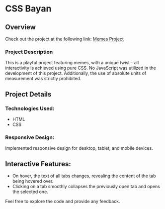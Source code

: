 # CSS Bayan
## Overview
Check out the project at the following link: [Memes Project](https://k-davydova.github.io/cssBayan/)

### Project Description
This is a playful project featuring memes, with a unique twist - all interactivity is achieved using pure CSS. No JavaScript was utilized in the development of this project. Additionally, the use of absolute units of measurement was strictly prohibited.

## Project Details

### Technologies Used:
- HTML
- CSS

### Responsive Design:
Implemented responsive design for desktop, tablet, and mobile devices.

## Interactive Features:
- On hover, the text of all tabs changes, revealing the content of the tab being hovered over.
- Clicking on a tab smoothly collapses the previously open tab and opens the selected one.

Feel free to explore the code and provide any feedback.